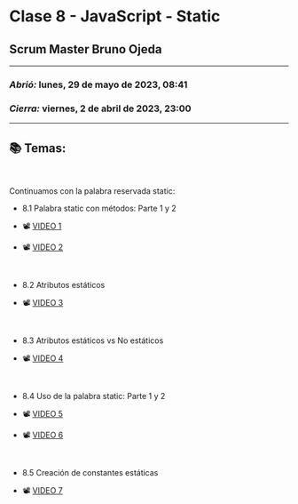 # Clase 8 - JavaScript - Static
## Scrum Master Bruno Ojeda

---

### *Abrió:* lunes, 29 de mayo de 2023, 08:41
### *Cierra:* viernes, 2 de abril de 2023, 23:00

---

## 📚 Temas:

<br>

Continuamos con la palabra reservada static:

- 8.1 Palabra static con métodos: Parte 1 y 2

- 📽 [VIDEO 1](https://frsrutneduar-my.sharepoint.com/personal/abetancud_frsr_utn_edu_ar/_layouts/15/stream.aspx?id=%2Fpersonal%2Fabetancud%5Ffrsr%5Futn%5Fedu%5Far%2FDocuments%2FJavaScript%20Tercer%20Semestre%202023%2FClase%207%2FClase%207%20Parte%201%20JavaScript%2Emp4&ga=1)

- 📽 [VIDEO 2](https://frsrutneduar-my.sharepoint.com/personal/abetancud_frsr_utn_edu_ar/_layouts/15/stream.aspx?id=%2Fpersonal%2Fabetancud%5Ffrsr%5Futn%5Fedu%5Far%2FDocuments%2FJavaScript%20Tercer%20Semestre%202023%2FClase%207%2FClase%207%20Parte%202%20JavaScript%2Emp4&ga=1)

<br>

- 8.2 Atributos estáticos

- 📽 [VIDEO 3](https://frsrutneduar-my.sharepoint.com/personal/abetancud_frsr_utn_edu_ar/_layouts/15/stream.aspx?id=%2Fpersonal%2Fabetancud%5Ffrsr%5Futn%5Fedu%5Far%2FDocuments%2FJavaScript%20Tercer%20Semestre%202023%2FClase%207%2FClase%207%20Parte%203%20JavaScript%2Emp4&ga=1)

<br>

- 8.3 Atributos estáticos vs No estáticos

- 📽 [VIDEO 4](https://frsrutneduar-my.sharepoint.com/personal/abetancud_frsr_utn_edu_ar/_layouts/15/stream.aspx?id=%2Fpersonal%2Fabetancud%5Ffrsr%5Futn%5Fedu%5Far%2FDocuments%2FJavaScript%20Tercer%20Semestre%202023%2FClase%207%2FClase%207%20Parte%204%20JavaScript%2Emp4&ga=1)

<br>

- 8.4 Uso de la palabra static: Parte 1 y 2

- 📽 [VIDEO 5](https://frsrutneduar-my.sharepoint.com/personal/abetancud_frsr_utn_edu_ar/_layouts/15/stream.aspx?id=%2Fpersonal%2Fabetancud%5Ffrsr%5Futn%5Fedu%5Far%2FDocuments%2FJavaScript%20Tercer%20Semestre%202023%2FClase%207%2FClase%207%20Parte%205%20JavaScript%2Emp4&ga=1)

- 📽 [VIDEO 6](https://frsrutneduar-my.sharepoint.com/personal/abetancud_frsr_utn_edu_ar/_layouts/15/stream.aspx?id=%2Fpersonal%2Fabetancud%5Ffrsr%5Futn%5Fedu%5Far%2FDocuments%2FJavaScript%20Tercer%20Semestre%202023%2FClase%207%2FClase%207%20Parte%206%20JavaScript%2Emp4&ga=1)

<br>

- 8.5 Creación de constantes estáticas

- 📽 [VIDEO 7](https://frsrutneduar-my.sharepoint.com/personal/abetancud_frsr_utn_edu_ar/_layouts/15/stream.aspx?id=%2Fpersonal%2Fabetancud%5Ffrsr%5Futn%5Fedu%5Far%2FDocuments%2FJavaScript%20Tercer%20Semestre%202023%2FClase%207%2FClase%207%20Parte%207%20JavaScript%2Emp4&ga=1)





